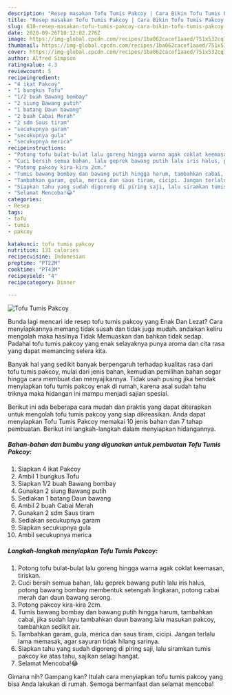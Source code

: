 ```yaml
---
description: "Resep masakan Tofu Tumis Pakcoy | Cara Bikin Tofu Tumis Pakcoy Yang Paling Enak"
title: "Resep masakan Tofu Tumis Pakcoy | Cara Bikin Tofu Tumis Pakcoy Yang Paling Enak"
slug: 610-resep-masakan-tofu-tumis-pakcoy-cara-bikin-tofu-tumis-pakcoy-yang-paling-enak
date: 2020-09-26T10:12:02.276Z
image: https://img-global.cpcdn.com/recipes/1ba062cacef1aaed/751x532cq70/tofu-tumis-pakcoy-foto-resep-utama.jpg
thumbnail: https://img-global.cpcdn.com/recipes/1ba062cacef1aaed/751x532cq70/tofu-tumis-pakcoy-foto-resep-utama.jpg
cover: https://img-global.cpcdn.com/recipes/1ba062cacef1aaed/751x532cq70/tofu-tumis-pakcoy-foto-resep-utama.jpg
author: Alfred Simpson
ratingvalue: 4.3
reviewcount: 5
recipeingredient:
- "4 ikat Pakcoy"
- "1 bungkus Tofu"
- "1/2 buah Bawang bombay"
- "2 siung Bawang putih"
- "1 batang Daun bawang"
- "2 buah Cabai Merah"
- "2 sdm Saus tiram"
- "secukupnya garam"
- "secukupnya gula"
- "secukupnya merica"
recipeinstructions:
- "Potong tofu bulat-bulat lalu goreng hingga warna agak coklat keemasan, tiriskan."
- "Cuci bersih semua bahan, lalu geprek bawang putih lalu iris halus, potong bawang bombay membentuk setengah lingkaran, potong cabai merah dan daun bawang serong."
- "Potong pakcoy kira-kira 2cm."
- "Tumis bawang bombay dan bawang putih hingga harum, tambahkan cabai, jika sudah layu tambahkan daun bawang lalu masukan pakcoy, tambahkan sedikit air."
- "Tambahkan garam, gula, merica dan saus tiram, cicipi. Jangan terlalu lama memasak, agar sayuran tidak hilang sarinya."
- "Siapkan tahu yang sudah digoreng di piring saji, lalu siramkan tumis pakcoy ke atas tahu, sajikan selagi hangat."
- "Selamat Mencoba!😂"
categories:
- Resep
tags:
- tofu
- tumis
- pakcoy

katakunci: tofu tumis pakcoy 
nutrition: 131 calories
recipecuisine: Indonesian
preptime: "PT22M"
cooktime: "PT43M"
recipeyield: "4"
recipecategory: Dinner

---
```



![Tofu Tumis Pakcoy](https://img-global.cpcdn.com/recipes/1ba062cacef1aaed/751x532cq70/tofu-tumis-pakcoy-foto-resep-utama.jpg)

Bunda lagi mencari ide resep tofu tumis pakcoy yang Enak Dan Lezat? Cara menyiapkannya memang tidak susah dan tidak juga mudah. andaikan keliru mengolah maka hasilnya Tidak Memuaskan dan bahkan tidak sedap. Padahal tofu tumis pakcoy yang enak selayaknya punya aroma dan cita rasa yang dapat memancing selera kita.



Banyak hal yang sedikit banyak berpengaruh terhadap kualitas rasa dari tofu tumis pakcoy, mulai dari jenis bahan, kemudian pemilihan bahan segar hingga cara membuat dan menyajikannya. Tidak usah pusing jika hendak menyiapkan tofu tumis pakcoy enak di rumah, karena asal sudah tahu triknya maka hidangan ini mampu menjadi sajian spesial.


Berikut ini ada beberapa cara mudah dan praktis yang dapat diterapkan untuk mengolah tofu tumis pakcoy yang siap dikreasikan. Anda dapat menyiapkan Tofu Tumis Pakcoy memakai 10 jenis bahan dan 7 tahap pembuatan. Berikut ini langkah-langkah dalam menyiapkan hidangannya.

<!--inarticleads1-->

##### Bahan-bahan dan bumbu yang digunakan untuk pembuatan Tofu Tumis Pakcoy:

1. Siapkan 4 ikat Pakcoy
1. Ambil 1 bungkus Tofu
1. Siapkan 1/2 buah Bawang bombay
1. Gunakan 2 siung Bawang putih
1. Sediakan 1 batang Daun bawang
1. Ambil 2 buah Cabai Merah
1. Gunakan 2 sdm Saus tiram
1. Sediakan secukupnya garam
1. Siapkan secukupnya gula
1. Ambil secukupnya merica




<!--inarticleads2-->

##### Langkah-langkah menyiapkan Tofu Tumis Pakcoy:

1. Potong tofu bulat-bulat lalu goreng hingga warna agak coklat keemasan, tiriskan.
1. Cuci bersih semua bahan, lalu geprek bawang putih lalu iris halus, potong bawang bombay membentuk setengah lingkaran, potong cabai merah dan daun bawang serong.
1. Potong pakcoy kira-kira 2cm.
1. Tumis bawang bombay dan bawang putih hingga harum, tambahkan cabai, jika sudah layu tambahkan daun bawang lalu masukan pakcoy, tambahkan sedikit air.
1. Tambahkan garam, gula, merica dan saus tiram, cicipi. Jangan terlalu lama memasak, agar sayuran tidak hilang sarinya.
1. Siapkan tahu yang sudah digoreng di piring saji, lalu siramkan tumis pakcoy ke atas tahu, sajikan selagi hangat.
1. Selamat Mencoba!😂




Gimana nih? Gampang kan? Itulah cara menyiapkan tofu tumis pakcoy yang bisa Anda lakukan di rumah. Semoga bermanfaat dan selamat mencoba!
